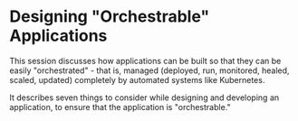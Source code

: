 # Designing "Orchestrable" Applications

This session discusses how applications can be built so that they can be easily "orchestrated" - that is, managed (deployed, run, monitored, healed, scaled, updated) completely by automated systems like Kubernetes.

It describes seven things to consider while designing and developing an application, to ensure that the application is "orchestrable."
